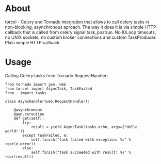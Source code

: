 About
======

torcel - Celery and Tornado integration that allows to call celery tasks in non-blocking, asynchronous aproach.
The way it does it is via simple HTTP callback that is called from celery signal task_postrun. No IOLoop timeouts,
no UNIX sockets, no custom broker connections and custom TaskProducer. Plain simple HTTP callback.


Usage
=====

Calling Celery tasks from Tornado RequestHandler:

    from tornado import gen, web
    from torcel import AsyncTask, TaskFailed
    from . import tasks

    class AsyncHandler(web.RequestHandler):

        @asynchronous
        @gen.coroutine
        def get(self):
            try:
                result = yield AsyncTask(tasks.echo, args=['Hello world!'])
            except TaskFailed, e:
                self.finish("task failed with exception: %s" % repr(e.error))
            else:
                self.finish("task succeeded with result: %s" % repr(result))

